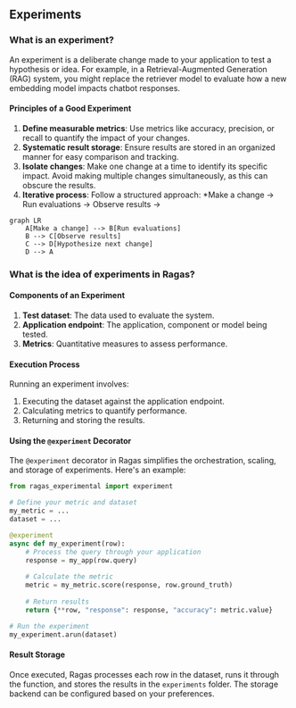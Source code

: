 ## Experiments

### What is an experiment?

An experiment is a deliberate change made to your application to test a hypothesis or idea. For example, in a Retrieval-Augmented Generation (RAG) system, you might replace the retriever model to evaluate how a new embedding model impacts chatbot responses.

#### Principles of a Good Experiment

1. **Define measurable metrics**: Use metrics like accuracy, precision, or recall to quantify the impact of your changes.
2. **Systematic result storage**: Ensure results are stored in an organized manner for easy comparison and tracking.
3. **Isolate changes**: Make one change at a time to identify its specific impact. Avoid making multiple changes simultaneously, as this can obscure the results.
4. **Iterative process**: Follow a structured approach: *Make a change → Run evaluations → Observe results →
```mermaid
graph LR
    A[Make a change] --> B[Run evaluations]
    B --> C[Observe results]
    C --> D[Hypothesize next change]
    D --> A
```

### What is the idea of experiments in Ragas?

#### Components of an Experiment

1. **Test dataset**: The data used to evaluate the system.
2. **Application endpoint**: The application, component or model being tested.
3. **Metrics**: Quantitative measures to assess performance.

#### Execution Process

Running an experiment involves:

1. Executing the dataset against the application endpoint.
2. Calculating metrics to quantify performance.
3. Returning and storing the results.

#### Using the `@experiment` Decorator

The `@experiment` decorator in Ragas simplifies the orchestration, scaling, and storage of experiments. Here's an example:

```python
from ragas_experimental import experiment

# Define your metric and dataset
my_metric = ...
dataset = ...

@experiment
async def my_experiment(row):
    # Process the query through your application
    response = my_app(row.query)
    
    # Calculate the metric
    metric = my_metric.score(response, row.ground_truth)
    
    # Return results
    return {**row, "response": response, "accuracy": metric.value}

# Run the experiment
my_experiment.arun(dataset)
```

#### Result Storage

Once executed, Ragas processes each row in the dataset, runs it through the function, and stores the results in the `experiments` folder. The storage backend can be configured based on your preferences.